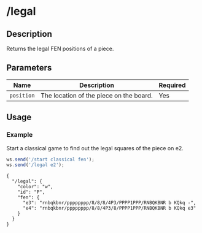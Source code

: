# /legal

## Description

Returns the legal FEN positions of a piece.

## Parameters

| Name | Description | Required |
| ---- | ----------- | -------- |
| `position` | The location of the piece on the board. | Yes |

## Usage

### Example

Start a classical game to find out the legal squares of the piece on e2.

```js
ws.send('/start classical fen');
ws.send('/legal e2');
```

```text
{
  "/legal": {
    "color": "w",
    "id": "P",
    "fen": {
      "e3": "rnbqkbnr/pppppppp/8/8/8/4P3/PPPP1PPP/RNBQKBNR b KQkq -",
      "e4": "rnbqkbnr/pppppppp/8/8/4P3/8/PPPP1PPP/RNBQKBNR b KQkq e3"
    }
  }
}
```
